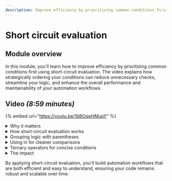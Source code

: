 ```yaml
---
description: Improve efficiency by prioritizing common conditions first.
---
```


# Short circuit evaluation

## Module overview

In this module, you'll learn how to improve efficiency by prioritizing common conditions first using short-circuit evaluation. The video explains how strategically ordering your conditions can reduce unnecessary checks, streamline your logic, and enhance the overall performance and maintainability of your automation workflows.

## Video _(8:59 minutes)_

{% embed url="https://youtu.be/1bBOqpHMupY" %}

<details>

<summary>Why it matters</summary>

* Reduces unnecessary checks and improves performance.
* Helps automation workflows run more efficiently.

</details>

<details>

<summary>How short-circuit evaluation works</summary>

* Place the most common condition first to avoid redundant evaluations.
* If a condition is true, subsequent conditions are skipped.
*   **Example**: If `user_is_logged_in` is false, Jinja skips checking `user_is_admin`.

    ```django
    if user_is_logged_in and user_is_admin:
    ```

</details>

<details>

<summary>Grouping logic with parentheses</summary>

* Parentheses define the execution order, similar to math operations.
*   **Example**: This ensures `is_admin and is_active` is evaluated before `or is_super_admin`.

    ```django
    (is_admin and is_active) or is_super_admin
    ```
* Changing the grouping can alter logic—use them deliberately.

</details>

<details>

<summary>Using in for cleaner comparisons</summary>

* Instead of writing multiple `or` conditions:&#x20;
  *   Simplify it by using:

      ```
      if role == "admin" or role == "super_admin":
      ```

      ```django
      if role in ["admin", "super_admin"]:
      ```
* This approach is easier to modify when adding more values.

</details>

<details>

<summary>Ternary operators for concise conditions</summary>

* Condenses lengthy `if-else` logic into a single line.
* _Syntax:_ `variable = value_if_true if condition else value_if_false`
*   _Example:_

    ```django
    status = "Active" if is_active else "Inactive"
    ```
* Makes the code read naturally and eases maintenance.

</details>

<details>

<summary>The impact</summary>

* **Faster workflows:** Prioritizing common conditions saves processing time.
* **Cleaner logic:** Reduces unnecessary nesting and redundancy.
* **Easier maintenance:** Improves readability and simplifies modifications.

</details>

By applying short-circuit evaluation, you'll build automation workflows that are both efficient and easy to understand, ensuring your code remains robust and scalable over time.
